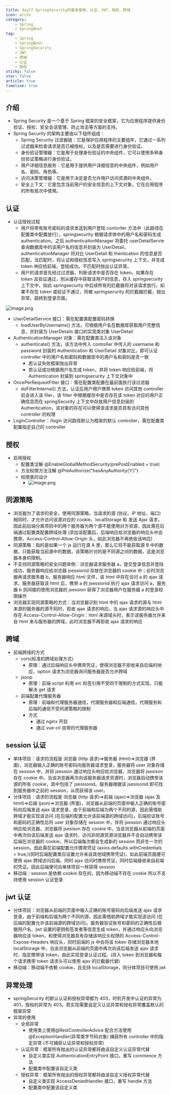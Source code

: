 ```yaml
---
title: day17 SpringSecurity的基本使用，认证，JWT，授权，跨域
icon: write
category:
    - Spring
    - SpringBoot
tag:
    - Spring
    - SpringBoot
    - SpringSecurity
    - JWT
    - 跨域
    - 认证
    - 授权
sticky: false
star: false
article: true
timeline: true
---
```


## 介绍

- Spring Security 是一个基于 Spring 框架的安全框架，它为应用程序提供身份验证、授权、安全会话管理、防止攻击等方面的支持。
- Spring Security 的架构主要由以下组件组成：
    - Spring Security 过滤器链：它是保护应用程序的主要组件，它通过一系列过滤器来检查请求是否已被授权，以及是否需要进行身份验证。
    - 身份验证管理器：它是用于处理身份验证的中央组件，它可以使用多种身份验证策略进行身份验证。
    - 用户详细信息服务：它是用于提供用户详细信息的中央组件，例如用户名、密码、角色等。
    - 访问决策管理器：它是用于决定是否允许用户访问资源的中央组件。
    - 安全上下文：它是包含当前用户的安全信息的上下文对象，它在应用程序的所有层次中使用。

## 认证

- 认证授权过程
    - 用户将带有账号密码的请求发送到用户登陆 contorller 方法中（此路径在配置类中配置放行），springsecurity 根据请求体中的用户名和密码生成 authentication。之后 authenticaitonManager 将委托 userDetailServie 查询数据库中的该用户名的信息并封装为 UserDetail，authenticationManager 将对比 UserDetail 和 thentication 的信息是否匹配，当匹配时，将认证和授权信息写入 springsecurity 上下文，并生成 token 响应给前端，登陆成功。不匹配时抛出认证异常。
    - 用户的请求首先经过过滤器，判断请求中是否存在 token，如果存在 token 且验证通过，则从缓存中获取该用户的信息，存入 springsecurity 上下文中，如此 springsecurity 中后续所有的拦截器将对该请求放行。如果不存在 token 或验证不通过，将被 springsecurity 的拦截器拦截，抛出异常。跳转到登录页面。

![image.png](https://markdown-1308523627.cos.ap-chengdu.myqcloud.com/typora/20230327214137.png)

- UserDetailService 接口：需在配置类配置密码转换
    - loadUserByUsername() 方法，可根据用户名在数据库获取用户完整信息，并封装为 UserDetails 接口的实现类对象 UserDetail
- AuthenticationManager 对象：需在配置类注入该对象
    - authenticate() 方法，该方法中传入 controller 中传入的 username 和 password 封装的 Authentication 和 UserDetail 对象对比，即可认证 controller 中的用户名和密码和数据库中的用户名和密码是否一致
        - 若认证失败框架抛出异常
        - 若认证成功根据用户名生成 token，并将 token 响应给前端，将 Authentication 封装到 springsecurity 上下文对象中
- OncePerRequestFilter 接口：需在配置类配置在最前面执行该过滤器
    - doFilterInternal() 方法，认证后用户用户携带 token 访问其他 controller 前会进入该 filer，该 filter 中根据缓存中是否存在该 token 对应的用户正确信息而在 springSecurity 上下文中存放用户信息封装的 Authentication，该对象的存在可以使得该请求是否具有访问其他 controller 的权限
- LoginController：/login 访问路径默认为框架的默认 controller，需在配置类配置指定自己的 controller

## 授权

- 启用授权
    - 配置类注解 @EnableGlobalMethodSecurity(prePostEnabled = true)
    - 方法权限方法注解 @PreAuthorize("hasAnyAuthority('t')")
    - 权限表的设计
        - ![image.png](https://markdown-1308523627.cos.ap-chengdu.myqcloud.com/typora/20230327214931.png)

## 同源策略

- 浏览器为了请求的安全，使用同源策略，当请求的源 (协议、IP 地址、端口) 相同时，才允许访问该源对应的 cookie、localStorage 和 发送 Ajax 请求，因此前后端分离项目中的两个服务器为两个源不能使用对方资源，因此需在后端通过配置类配置跨域处理 (添加该配置后，后端响应给浏览器的响应头中会携带，Access-Control-Allow-Origin 头，如此浏览器不再绝收该响应)
- 同源策略：指的是如果一个 js 运行在源 A 里，那么它将不能获取源 B 中的数据，只能获取当前源中的数据，该策略针对的是不同源之间的数据，这是浏览器本身的限制。
- 不支持同源策略的安全问题举例：浏览器请求服务器 a，提交登录信息并登陆成功，服务器响应给浏览器 jsessionid 存放在浏览器的 cookie 中；此时浏览器再请求服务器 b，服务器响应 html 文件，该 html 中存在访问 a 的 ajax 请求，服务器获取该 html 后，携带 a 的 jsessionid 执行 ajax 请求访问 a，服务器 b 则间接的使用浏览器的 jsession 获得了浏览器用户在服务器 a 的登录权限操作
- 浏览器实现同源策略的方式：当浏览器识别 html 中的 ajax 请求的源与 html 来源的服务器的源不同时，拒收 ajax 请求的响应，当 ajax 请求源的响应头中存在 Access-Control-Allow-Origin：html 来源域头时，表示该服务器允许来自 html 来与服务器的跨域，此时浏览器不再拒收 ajax 请求的响应

## 跨域

- 前端跨域的方式
    - cors(标准的跨域处理方式)
        - 原理：通过后端响应头中携带凭证，使得浏览器不拒收来自后端的响应，option 请求为浏览器询问服务器是否允许跨域
    - jsonp
        - 原理：前端 script 利用 src 标签引用不受同于限制的方式实现，只能解决 get 请求
    - 前端配置代理服务器
        - 原理：前端和代理服务器通信，代理服务器和后端通信，代理服务和后端的通信不受同源策略的限制
        - 方式
            - 通过 nginx 开启
            - 通过 vue-cli 自带的代理服务器

## session 认证

- 单体项目：请求的流程是 浏览器 (http 请求)=>服务器 (html)=>浏览器 (界面)，浏览器输入正确的账号密码向服务器请求登录，服务器将 user 对象存储在 session 中，并将 jsession 通过响应头响应给浏览器，浏览器将 jsesison 存在 cookie 中。当该浏览器再次向该服务器请求资源时，浏览器自动携带该源的所有 cookie，其中包括了 jsessionid。服务器根据该 jsesisonid 即可找到服务器中之前的 session，从而获得该 user。
- 分体项目：请求的流程是 浏览器 (http 请求)=>前端 (ajax)=>浏览器 (ajax 及 html)=>后端 (json)=>浏览器 (界面)，浏览器从前端的页面中输入正确的账号密码向后端发送 ajax 请求登录，由于前端和后端为两个不同的源，因此需借助跨域才能实现该访问 (在后端的配置允许该前端源的跨域访问)。后端验证账号和密码的正确性后将 user 对象存储在 session 中，并将 jsession 通过响应头响应给浏览器，浏览器将 jsesison 存在 cookie 中。当该浏览器从前端的页面中再次向该后端发送 ajax 请求时，访问非同源资源浏览器并不会自动携带该后端在浏览器的 cookie，所以后端每次都会生成新的 session 而非生一次的 session。因此需在前端配置允许携带凭证 (axios.defaults.withCredentials = true;)(同时后端配置类应设置允许来自其他域携带凭证)，如此前端页面便可使用 ajax 跨域访问后端，同时 ajax 访问时携带凭证，同时后端接收来自前端的凭证。因此后端便可向单体项目一样获得 session
- 移动端：session 是依赖 cookie 存在的，因为移动端不存在 cookie 所以不支持使用 session 认证登录

## jwt 认证

- 分体项目：浏览器从前端的页面中输入正确的账号密码向后端发送 ajax 请求登录，由于前端和后端为两个不同的源，因此需借助跨域才能实现该访问 (在后端的配置允许该前端源的跨域访问)。服务器验证账号和密码的正确性后根据用户名、jwt 设置的密钥和签发者等信息生成 token，并通过响应头向浏览器响应该 token，和使得浏览器具有存储该响应头权限的 Access-Control-Expose-Headers 响应头，同时前端的 js 中会将该 token 存储浏览器本地 localStorage 中，当该浏览器从前端的页面中再次向该后端发送 ajax 请求时，指定携带该 token，由此实现登录认证过程。(存入 token 到浏览器和每个请求携带 token 请求头可以使用 ajax 的拦截器代替)
- 移动端：移动端不依赖 cookie，且支持 localStorage，同分体项目可使用 jwt

## 异常处理

- springSecurity 的默认认证和授权异常都为 403，时机开发中认证的异常为 401，授权的异常为 403。若实现需要自定义认证异常和授权异常覆盖默认的框架异常
- 异常的使用
    - 全局异常
        - 使用类上使用@RestControllerAdvice 配合方法使用@ExceptionHandler(异常类字节码对象) 捕获所有 controller 中的指定异常 (不可捕获认证异常和授权异常)
    - 认证异常：框架所有抛出的认证异常都将由该自定义认证异常代替
        - 自定义类实现 AuthenticationEntryPoint 接口，重写 commence 方法
        - 配置类中配置该自定义类
    - 授权异常：框架所有抛出的授权异常都将由该自定义授权异常代替
        - 自定义类实现 AccessDeniedHandler 接口，重写 handle 方法
        - 配置类中配置该自定义类
